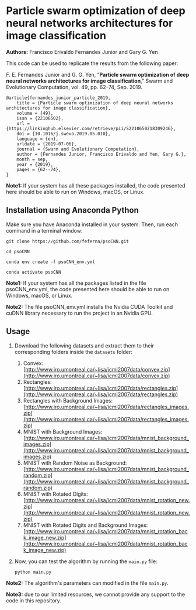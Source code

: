 # Particle swarm optimization of deep neural networks architectures for image classification

**Authors:** Francisco Erivaldo Fernandes Junior and Gary G. Yen

This code can be used to replicate the results from the following paper:

F. E. Fernandes Junior and G. G. Yen, “**Particle swarm optimization of deep neural networks architectures for image classification**,” Swarm and Evolutionary Computation, vol. 49, pp. 62–74, Sep. 2019.

```
@article{fernandes_junior_particle_2019,
	title = {Particle swarm optimization of deep neural networks architectures for image classification},
	volume = {49},
	issn = {22106502},
	url = {https://linkinghub.elsevier.com/retrieve/pii/S2210650218309246},
	doi = {10.1016/j.swevo.2019.05.010},
	language = {en},
	urldate = {2019-07-06},
	journal = {Swarm and Evolutionary Computation},
	author = {Fernandes Junior, Francisco Erivaldo and Yen, Gary G.},
	month = sep,
	year = {2019},
	pages = {62--74},
}
```

**Note1:** If your system has all these packages installed, the code presented here should be able to run on Windows, macOS, or Linux.

## Installation using Anaconda Python

Make sure you have Anaconda installed in your system. Then, run each command in a terminal window:

```
git clone https://github.com/feferna/psoCNN.git

cd psoCNN

conda env create -f psoCNN_env.yml

conda activate psoCNN
```

**Note1:** If your system has all the packages listed in the file psoCNN_env.yml, the code presented here should be able to run on Windows, macOS, or Linux.

**Note2:** The file psoCNN_env.yml installs the Nvidia CUDA Toolkit and cuDNN library necessary to run the project in an Nvidia GPU.

## Usage

1. Download the following datasets and extract them to their corresponding folders inside the ```datasets``` folder:
	1. Convex: 
[http://www.iro.umontreal.ca/~lisa/icml2007data/convex.zip](http://www.iro.umontreal.ca/~lisa/icml2007data/convex.zip)
	2. Rectangles: [http://www.iro.umontreal.ca/~lisa/icml2007data/rectangles.zip](http://www.iro.umontreal.ca/~lisa/icml2007data/rectangles.zip)
	3. Rectangles with Background Images: [http://www.iro.umontreal.ca/~lisa/icml2007data/rectangles_images.zip](http://www.iro.umontreal.ca/~lisa/icml2007data/rectangles_images.zip)
	4. MNIST with Background Images: [http://www.iro.umontreal.ca/~lisa/icml2007data/mnist_background_images.zip](http://www.iro.umontreal.ca/~lisa/icml2007data/mnist_background_images.zip)
	5. MNIST with Random Noise as Background: [http://www.iro.umontreal.ca/~lisa/icml2007data/mnist_background_random.zip](http://www.iro.umontreal.ca/~lisa/icml2007data/mnist_background_random.zip)
	6. MNIST with Rotated Digits: [http://www.iro.umontreal.ca/~lisa/icml2007data/mnist_rotation_new.zip](http://www.iro.umontreal.ca/~lisa/icml2007data/mnist_rotation_new.zip)
	7. MNIST with Rotated Digits and Background Images: [http://www.iro.umontreal.ca/~lisa/icml2007data/mnist_rotation_back_image_new.zip](http://www.iro.umontreal.ca/~lisa/icml2007data/mnist_rotation_back_image_new.zip)


2. Now, you can test the algorithm by running the ```main.py``` file:

	```
	python main.py
	```

**Note2:** The algorithm's parameters can modified in the file ```main.py```.

**Note3:** due to our limited resources, we cannot provide any support to the code in this repository.

